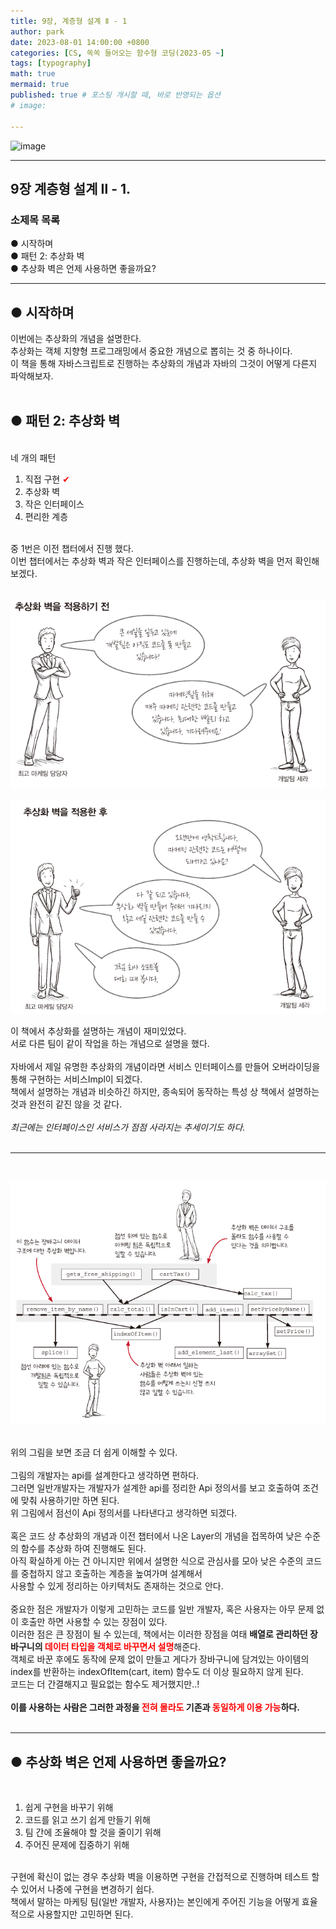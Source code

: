 ```yaml
---
title: 9장, 계층형 설계 Ⅱ - 1
author: park
date: 2023-08-01 14:00:00 +0800
categories: [CS, 쏙쏙 들어오는 함수형 코딩(2023-05 ~]
tags: [typography]
math: true
mermaid: true
published: true # 포스팅 개시할 때, 바로 반영되는 옵션
# image: 

---
```


![image](https://github.com/cotes2020/jekyll-theme-chirpy/assets/77370682/25f9604c-29c7-4858-af75-82d6da2653c7)

---

## 9장 계층형 설계 Ⅱ - 1.

### 소제목 목록
● 시작하며<br/>
● 패턴 2: 추상화 벽<br/>
● 추상화 벽은 언제 사용하면 좋을까요?<br/>

---

## ● 시작하며

이번에는 추상화의 개념을 설명한다.<br/>
추상화는 객체 지향형 프로그래밍에서 중요한 개념으로 뽑히는 것 중 하나이다.<br/>
이 책을 통해 자바스크립트로 진행하는 추상화의 개념과 자바의 그것이 어떻게 다른지 파악해보자.<br/>
<br/>

## ● 패턴 2: 추상화 벽

<br/>
네 개의 패턴<br/>

1. 직접 구현 <span style="color: red;">✔<span><br/>
2. 추상화 벽<br/>
3. 작은 인터페이스<br/>
4. 편리한 계층<br/>
<br/>
중 1번은 이전 챕터에서 진행 했다.<br/>
이번 챕터에서는 추상화 벽과 작은 인터페이스를 진행하는데, 추상화 벽을 먼저 확인해보겠다.<br/>
<br/>

![01](/assets/img/05.Functional-coding/09/01.png)

![02](/assets/img/05.Functional-coding/09/02.png)


이 책에서 추상화를 설명하는 개념이 재미있었다.<br/>
서로 다른 팀이 같이 작업을 하는 개념으로 설명을 했다.<br/>
<br/>
자바에서 제일 유명한 추상화의 개념이라면 서비스 인터페이스를 만들어 오버라이딩을 통해 구현하는 서비스Impl이 되겠다.<br/>
책에서 설명하는 개념과 비슷하긴 하지만, 종속되어 동작하는 특성 상 책에서 설명하는 것과 완전히 같진 않을 것 같다.<br/>
<br/>
<i>최근에는 인터페이스인 서비스가 점점 사라지는 추세이기도 하다.</i><br/>
<br/>

---
<br/>

![03](/assets/img/05.Functional-coding/09/03.png)

<br/>
위의 그림을 보면 조금 더 쉽게 이해할 수 있다.<br/>
<br/>
그림의 개발자는 api를 설계한다고 생각하면 편하다.<br/>
그러면 일반개발자는 개발자가 설계한 api를 정리한 Api 정의서를 보고 호출하여 조건에 맞춰 사용하기만 하면 된다.<br/>
위 그림에서 점선이 Api 정의서를 나타낸다고 생각하면 되겠다.<br/>
<br/>
혹은 코드 상 추상화의 개념과 이전 챕터에서 나온 Layer의 개념을 접목하여 낮은 수준의 함수를 추상화 하여 진행해도 된다.<br/>
아직 확실하게 아는 건 아니지만 위에서 설명한 식으로 관심사를 모아 낮은 수준의 코드를 중첩하지 않고 호출하는 계층을 높여가며 설계해서 <br/>
사용할 수 있게 정리하는 아키텍처도 존재하는 것으로 안다.<br/>
<br/>
중요한 점은 개발자가 이렇게 고민하는 코드를 일반 개발자, 혹은 사용자는 아무 문제 없이 호출만 하면 사용할 수 있는 장점이 있다.<br/>
이러한 점은 큰 장점이 될 수 있는데, 책에서는 이러한 장점을 여태 <b>배열로 관리하던 장바구니의 <span style="color: red;">데이터 타입을 객체로 바꾸면서 설명</span></b>해준다.<br/>
객체로 바꾼 후에도 동작에 문제 없이 만들고 게다가 장바구니에 담겨있는 아이템의 index를 반환하는 indexOfItem(cart, item) 함수도 더 이상 필요하지 않게 된다.<br/>
코드는 더 간결해지고 필요없는 함수도 제거했지만..!<br/>
<br/>
<b>이를 사용하는 사람은 그러한 과정을 <span style="color: red;">전혀 몰라도</span> 기존과 <span style="color: red;">동일하게 이용 가능</span>하다.</b><br/>
<br/>

---

## ● 추상화 벽은 언제 사용하면 좋을까요?

<br/>

1. 쉽게 구현을 바꾸기 위해<br/>
2. 코드를 읽고 쓰기 쉽게 만들기 위해<br/>
3. 팀 간에 조율해야 할 것을 줄이기 위해<br/>
4. 주어진 문제에 집중하기 위해<br/>

<br/>
구현에 확신이 없는 경우 추상화 벽을 이용하면 구현을 간접적으로 진행하며 테스트 할 수 있어서 나중에 구현을 변경하기 쉽다.<br/>
책에서 말하는 마케팅 팀(일반 개발자, 사용자)는 본인에게 주어진 기능을 어떻게 효율적으로 사용할지만 고민하면 된다.<br/>